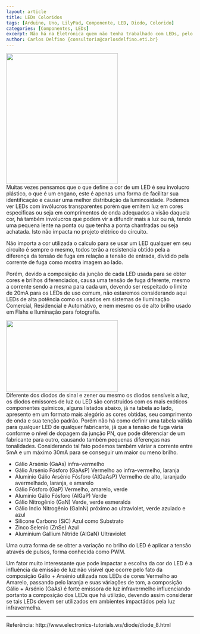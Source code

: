 ```yaml
---
layout: article
title: LEDs Coloridos
tags: [Arduino, Uno, LilyPad, Componente, LED, Diodo, Colorido]
categories: [Componentes, LEDs]
excerpt: Não há na Eletrônica quem não tenha trabalhado com LEDs, pelo menos 9 em 10 circuitos usam pelo menos um LED para algum tipo de sinalização, e predominancia é da cor vermelha, porém há alguma diferença a ser observado no trato das demais cores ou intencidade de brilho. 
author: Carlos Delfino {consultoria@carlosdelfino.eti.br}
---
```

<div class="imageBox" id="right">
<a rel="lightbox" title="Bordado com LilyPad" href="/images/componentes/LEDs/calculo.jpg">
<img src="/images/componentes/LEDs/calculo-thumb.jpg" width="300" height="350" />
</a>
</div>
Muitas vezes pensamos que o que define a cor de um LED é seu involucro plástico, o que é um engano, este é apenas
uma forma de facilitar sua identificação e causar uma melhor distribuição da luminosidade. Podemos ver LEDs com 
invólucros transparentes porém que emitem luz em cores especificas ou seja em comprimentos de onda adequados a 
visão daquela cor, há também involucros que podem vir a difundir mais a luz ou nã, tendo uma pequena lente na ponta 
ou que tenha a ponta chanfradas ou seja achatada. Isto não impacta no projeto elétrico do circuito.

Não importa a cor utilizada o calculo para se usar um LED qualquer em seu circuito é sempre o mesmo, todos terão
a resistencia obtido pela a diferença da tensão de fuga em relação a tensão de entrada, dividido pela corrente de 
fuga como mostra imagem ao lado.

Porém, devido a composição da junção de cada LED usada para se obter cores e brilhos diferenciados, causa uma tensão 
de fuga diferente, mesmo a corrente sendo a mesma para cada um, devendo ser respeitado o limite de 20mA 
para os LEDs de uso comum, não estaremos considerando aqui LEDs de alta potência como os usados em sistemas de 
Iluminação Comercial, Residencial e Automátivo, e nem mesmo os de alto brilho usado em Flahs e Iluminação para 
fotografia.

<div class="imageBox" id="left">
<a rel="lightbox" title="Bordado com LilyPad" href="/images/componentes/LEDs/Valores_Tipicos.jpg">
<img src="/images/componentes/LEDs/Valores_Tipicos-thumb.jpg" width="300" height="192" />
</a>
</div>
Diferente dos diodos de sinal e zener ou mesmo os diodos sensíveis a luz, os diodos emissores de luz ou LED
são construidos com os mais exóticos componentes químicos, alguns listados abaixo, já na tabela ao lado, apresento
em um formato mais alegório as cores obtidas, seu comprimento de onda e sua tenção padrão. Porém não há como 
definir uma tabela válida para qualquer LED de qualquer fabricante, já que a tensão de fuga vária conforme o
nível de dopagem da junção PN, que pode diferenciar de um fabricante para outro, causando também pequenas
diferenças nas tonalidades. Considerando tal fato podemos também váriar a corrente entre 5mA e um máximo 30mA para
se conseguir um maior ou meno brilho.

 * Gálio Arsénio (GaAs) 
   infra-vermelho
 * Gálio Arsénio Fósforo (GaAsP)
   Vermelho ao infra-vermelho, laranja
* Aluminio Gálio Arsénio Fósforo (AlGaAsP)
   Vermelho de alto, laranjado avermelhado, laranja, e amarelo
* Gálio Fósforo (GaP)
   Vermelho, amarelo, verde
* Aluminio Gálio Fósforo (AlGaP)
   Verde
* Gálio Nitrogênio (GaN)
   Verde, verde esmeralda
* Gálio Indio Nitrogênio (GaInN)
   próximo ao ultraviolet, verde azulado e azul
* Silicone Carbono (SiC)
   Azul como Substrato
* Zinco Selenio (ZnSe)
   Azul
* Aluminium Gallium Nitride (AlGaN)
   Ultraviolet

Uma outra forma de se obter a variação no brilho do LED é aplicar a tensão através de pulsos, forma conhecida como 
PWM.

Um fator muito interessante que pode impactar a escolha da cor do LED é a influência da emissão de luz não visível
que ocorre pelo fato da composição Gálio + Arsénio utilizada nos LEDs de cores Vermelho ao Amarelo, passando pelo 
laranja e suas váriações de tom, a composição Gálio + Arsénio (GaAs) é forte emissora de luz infravermelho
influenciando portanto a composição dos LEDs que há utilizão, devendo assim considerar se tais LEDs devem ser 
utilizados em ambientes impactádos pela luz infravermelha.

<hr />
Referência: http://www.electronics-tutorials.ws/diode/diode_8.html